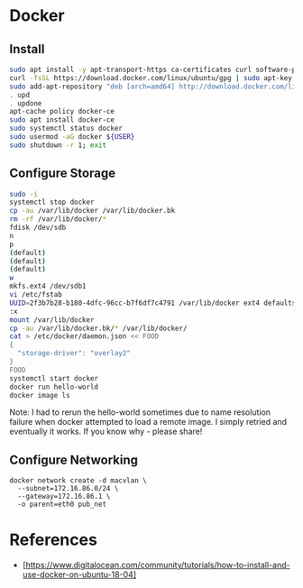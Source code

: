 # Docker

## Install

```Bash
sudo apt install -y apt-transport-https ca-certificates curl software-properties-common
curl -fsSL https://download.docker.com/linux/ubuntu/gpg | sudo apt-key add -
sudo add-apt-repository "deb [arch=amd64] http://download.docker.com/linux/ubuntu bionic stable"
. upd
. updone
apt-cache policy docker-ce
sudo apt install docker-ce
sudo systemctl status docker
sudo usermod -aG docker ${USER}
sudo shutdown -r 1; exit
```

## Configure Storage

```Bash
sudo -i
systemctl stop docker
cp -au /var/lib/docker /var/lib/docker.bk
rm -rf /var/lib/docker/*
fdisk /dev/sdb
n
p
(default)
(default)
(default)
w
mkfs.ext4 /dev/sdb1
vi /etc/fstab
UUID=2f3b7b28-b180-4dfc-96cc-b7f6df7c4791 /var/lib/docker ext4 defaults 0 2
:x
mount /var/lib/docker
cp -au /var/lib/docker.bk/* /var/lib/docker/
cat > /etc/docker/daemon.json << FOOD
{
  "storage-driver": "overlay2"
}
FOOD
systemctl start docker
docker run hello-world
docker image ls
```

Note: I had to rerun the hello-world sometimes due to name resolution failure when docker attempted to load a remote image. I simply retried and eventually it works. If you know why - please share!

## Configure Networking

```
docker network create -d macvlan \
  --subnet=172.16.86.0/24 \
  --gateway=172.16.86.1 \
  -o parent=eth0 pub_net
```

# References

-  [https://www.digitalocean.com/community/tutorials/how-to-install-and-use-docker-on-ubuntu-18-04]
